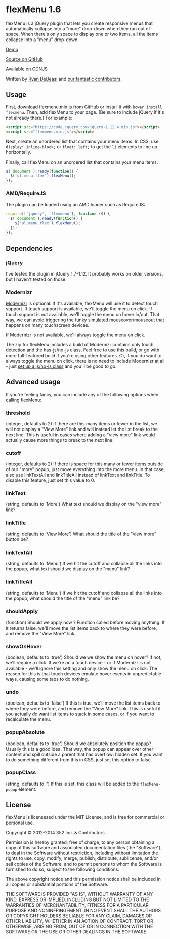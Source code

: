 # flexMenu 1.6
flexMenu is a jQuery plugin that lets you create responsive menus that automatically collapse into a "more" drop-down when they run out of space.  When there's only space to display one or two items, all the items collapse into a "menu" drop-down.

[Demo](http://352media.github.com/flexMenu/)

[Source on GitHub](https://github.com/352Media/flexMenu)

[Available on CDNJS](https://cdnjs.com/libraries/flexMenu)

Written by [Ryan DeBeasi](http://www.ryandebeasi.com/) and [our fantastic contributors](https://github.com/352Media/flexMenu/graphs/contributors).

## Usage

First, download flexmenu.min.js from GitHub or install it with `bower install flexmenu`. Then, add flexMenu to your page. (Be sure to include jQuery if it's not already there.) For example:

```html
<script src="https://code.jquery.com/jquery-1.12.4.min.js"></script>
<script src="flexmenu.min.js"></script>
```

Next, create an unordered list that contains your menu items. In CSS, use `display: inline-block;` or `float: left;` to get the  `li` elements to line up horizontally.

Finally, call flexMenu on an unordered list that contains your menu items:

```javascript
$( document ).ready(function() {
  $('ul.menu.flex').flexMenu();
});
```

### AMD/RequireJS

The plugin can be loaded using an AMD loader such as RequireJS:

```javascript
require(['jquery', 'flexmenu'], function ($) {
  $( document ).ready(function() {
    $('ul.menu.flex').flexMenu();
  });
});
```

## Dependencies

### jQuery
I've tested the plugin in jQuery 1.7-1.12. It probably works on older versions, but I haven't tested on those.

### Modernizr
[Modernizr](http://modernizr.com/) is optional. If it's available, flexMenu will use it to detect touch support. If touch support is available, we'll toggle the menu on click. If touch support is not available, we'll toggle the menu on hover in/out. That way, we can avoid triggering the funky [simulated mouseover/mouseout](http://developer.apple.com/library/ios/#DOCUMENTATION/AppleApplications/Reference/SafariWebContent/HandlingEvents/HandlingEvents.html#//apple_ref/doc/uid/TP40006511-SW17) that happens on many touchscreen devices.

If Modernizr is not available, we'll always toggle the menu on click.

The zip for flexMenu includes a build of Modernizr contains only touch detection and the has-js/no-js class. Feel free to use this build, or go with more full-featured build if you're using other features. Or, if you do want to always toggle the menu on click, there is no need to include Modernizr at all - just [set up a js/no-js class](http://paulirish.com/2009/avoiding-the-fouc-v3/) and you'll be good to go.

## Advanced usage

If you're feeling fancy, you can include any of the following options when calling flexMenu:

### threshold
(integer, defaults to 2)
If there are this many items or fewer in the list, we will not display a "View More" link and will instead let the list break to the next line. This is useful in cases where adding a "view more" link would actually cause more things to break  to the next line.

### cutoff
(integer, defaults to 2)
If there is space for this many or fewer items outside of our "more" popup, just move everything into the more menu. In that case, also use linkTextAll and linkTitleAll instead of linkText and linkTitle. To disable this feature, just set this value to 0.

### linkText
(string, defaults to 'More')
What text should we display on the "view  more" link?

### linkTitle
(string, defaults to 'View More')
What should the title of the "view more" button be?

### linkTextAll
(string, defaults to 'Menu')
If we hit the cutoff and collapse all the links into the popup, what text should we display on the "menu" link?

### linkTitleAll
(string, defaults to 'Menu')
If we hit the cutoff and collapse all the links into the popup, what should the title of the "menu" link be?

### shouldApply
(function)
Should we apply now ? Function called before moving anything. If it returns false, we'll move the list items back to where they were before, and remove the "View More" link.

### showOnHover
(boolean, defaults to 'true')
Should we we show the menu on hover? If not, we'll require a click. If we're on a touch device - or if Modernizr is not available - we'll ignore this setting and only show the menu on click. The reason for this is that touch devices emulate hover events in unpredictable ways, causing some taps to do nothing.

### undo
(boolean, defaults to 'false')
If this is true, we'll move the list items back to where they were before, and remove the "View More" link. This is useful if you actually _do_ want list items to stack in some cases, or if you want to recalculate the menu.

### popupAbsolute
(boolean, defaults to 'true')
Should we absolutely position the popup? Usually this is a good idea. That way, the popup can appear over other content and spill outside a parent that has overflow: hidden set. If you want to do something different from this in CSS, just set this option to false.

### popupClass
(string, defaults to '')
If this is set, this class will be added to the `flexMenu-popup` element.

## License

flexMenu is licensesed under the MIT License, and is free for commercial or personal use.

Copyright &copy; 2012-2014 352 Inc. & Contributors

Permission is hereby granted, free of charge, to any person obtaining a copy of this software and associated documentation files (the "Software"), to deal in the Software without restriction, including without limitation the rights to use, copy, modify, merge, publish, distribute, sublicense, and/or sell copies of the Software, and to permit persons to whom the Software is furnished to do so, subject to the following conditions:

The above copyright notice and this permission notice shall be included in all copies or substantial portions of the Software.

THE SOFTWARE IS PROVIDED "AS IS", WITHOUT WARRANTY OF ANY KIND, EXPRESS OR IMPLIED, INCLUDING BUT NOT LIMITED TO THE WARRANTIES OF MERCHANTABILITY, FITNESS FOR A PARTICULAR PURPOSE AND NONINFRINGEMENT. IN NO EVENT SHALL THE AUTHORS OR COPYRIGHT HOLDERS BE LIABLE FOR ANY CLAIM, DAMAGES OR OTHER LIABILITY, WHETHER IN AN ACTION OF CONTRACT, TORT OR OTHERWISE, ARISING FROM, OUT OF OR IN CONNECTION WITH THE SOFTWARE OR THE USE OR OTHER DEALINGS IN THE SOFTWARE.
